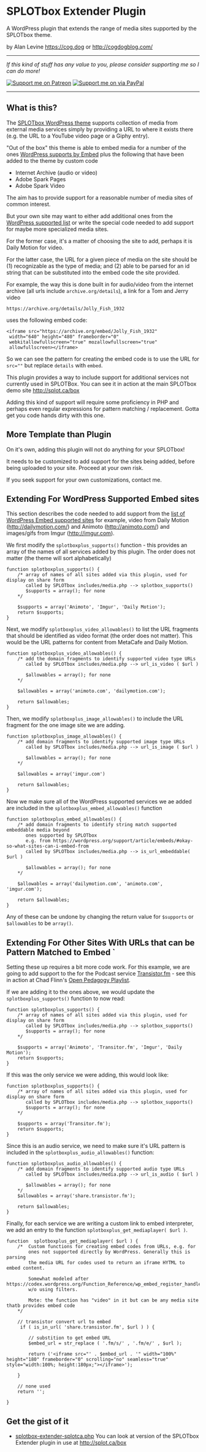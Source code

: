 # SPLOTbox Extender Plugin

A WordPress plugin that extends the range of media sites supported by the SPLOTbox theme.

by Alan Levine https://cog.dog or http://cogdogblog.com/

-----
*If this kind of stuff has any value to you, please consider supporting me so I can do more!*

[![Support me on Patreon](http://cogdog.github.io/images/badge-patreon.png)](https://patreon.com/cogdog) [![Support me on via PayPal](http://cogdog.github.io/images/badge-paypal.png)](https://paypal.me/cogdog)

----- 

## What is this?

The [SPLOTbox WordPress theme](https://github.com/cogdog/splotbox) supports collection of media from external media services simply by providing a URL to where it exists there (e.g. the URL to a YouTube video page or a Giphy entry). 

"Out of the box" this theme is able to embed media for a number of the ones [WordPress supports by Embed](https://wordpress.org/support/article/embeds/#okay-so-what-sites-can-i-embed-from) plus the following that have been added to the theme by custom code

* Internet Archive (audio or video)
* Adobe Spark Pages
* Adobe Spark Video

The aim has to provide support for a reasonable number of media sites of common interest. 

But your own site may want to either add additional ones from the [WordPress supported list](https://wordpress.org/support/article/embeds/#okay-so-what-sites-can-i-embed-from) or write the special code needed to add support for maybe more specialized media sites.

For the former case, it's a matter of choosing the  site to add, perhaps it is Daily Motion for video.

For the latter case, the URL for a given piece of media on the site should be (1) recognizable as the type of media; and (2) able to be parsed for an id string that can be substituted into the embed code the site provided. 

For example, the way this is done built in for audio/video from the internet archive (all urls include `archive.org/details`), a link for a Tom and Jerry video

    https://archive.org/details/Jolly_Fish_1932

uses the following embed code:

    <iframe src="https://archive.org/embed/Jolly_Fish_1932" 
     width="640" height="480" frameborder="0" 
     webkitallowfullscreen="true" mozallowfullscreen="true" 
     allowfullscreen></iframe>

So we can see the pattern for creating the embed code is to use the URL for `src=""` but replace `details` with `embed`.

This plugin provides a way to include support for additional services not currently used in SPLOTBox. You can see it in action at the main SPLOTbox demo site http://splot.ca/box

Adding this kind of support will require some proficiency in PHP and perhaps even regular expressions for pattern matching / replacement. Gotta get you code hands dirty with this one.

## More Template than Plugin

On it's own, adding this plugin will not do anything for your SPLOTbox! 

It needs to be customized to add support for the sites being added, before being uploaded to your site. Proceed at your own risk. 

If you seek support for your own customizations, contact me.

## Extending For WordPress Supported Embed sites

This section describes the code needed to add support from the [list of WordPress Embed supported sites](https://wordpress.org/support/article/embeds/#okay-so-what-sites-can-i-embed-from) for example, video from Daily Motion (http://dailymotion.com/) and Animoto (http://animoto.com/) and images/gifs from Imgur (http://imgur.com).

We first modify the `splotboxplus_supports()` function - this provides an array of the names of all services added by this plugin. The order does not matter (the theme will sort alphabetically)

````
function splotboxplus_supports() {
	/* array of names of all sites added via this plugin, used for display on share form
       called by SPLOTbox includes/media.php --> splotbox_supports()
	   $supports = array(); for none
	*/
	
	$supports = array('Animoto', 'Imgur', 'Daily Motion');
	return $supports;
}
````

Next, we modify `splotboxplus_video_allowables()` to list the URL fragments that should be identified as video format (the order does not matter). This would be the URL patterns for content from MetaCafe and Daily Motion.

````
function splotboxplus_video_allowables() {
	/* add the domain fragments to identify supported video type URLs
	   called by SPLOTbox includes/media.php --> url_is_video ( $url )
	   
	   $allowables = array(); for none
	*/
	
	$allowables = array('animoto.com', 'dailymotion.com');

	return $allowables;
}
````

Then, we modify `splotboxplus_image_allowables()` to include the URL fragment for the one image site we are adding.

````
function splotboxplus_image_allowables() {
	/* add domain fragments to identify supported image type URLs
	   called by SPLOTbox includes/media.php --> url_is_image ( $url )
	   
	   $allowables = array(); for none
	*/
	
	$allowables = array('imgur.com')

	return $allowables;
}
````

Now we make sure all of the WordPress supported services we ae added are included in the `splotboxplus_embed_allowables()` function

````
function splotboxplus_embed_allowables() {
	/* add domain fragments to identify string match supported embeddable media beyond
	   ones supported by SPLOTbox
	   e.g. from https://wordpress.org/support/article/embeds/#okay-so-what-sites-can-i-embed-from
	   called by SPLOTbox includes/media.php --> is_url_embeddable( $url )
	
	   $allowables = array(); for none
	*/

	$allowables = array('dailymotion.com', 'animoto.com', 'imgur.com');

	return $allowables;
}

````

Any of these can be undone by changing the return value for `$supports` or `$allowables` to be `array()`.


## Extending For Other Sites With URLs that can be Pattern Matched to Embed `

Setting these up requires a bit more code work. For this example, we are going to add support to the for the Podcast service [Transistor.fm](http://transistor.fm) - see this in action at  Chad Flinn's [Open Pedagogy Playlist](http://openpedagogyplaylist.com/).

If we are adding it to the ones above, we would update the `splotboxplus_supports()` function to now read:

````
function splotboxplus_supports() {
	/* array of names of all sites added via this plugin, used for display on share form
       called by SPLOTbox includes/media.php --> splotbox_supports()
	   $supports = array(); for none
	*/
	
	$supports = array('Animoto', 'Transitor.fm', 'Imgur', 'Daily Motion');
	return $supports;
}
````

If this was the only service we were adding, this would look like:

````
function splotboxplus_supports() {
	/* array of names of all sites added via this plugin, used for display on share form
       called by SPLOTbox includes/media.php --> splotbox_supports()
	   $supports = array(); for none
	*/
	
	$supports = array('Transitor.fm');
	return $supports;
}
````

Since this is an audio service, we need to make sure it's URL pattern is included in the `splotboxplus_audio_allowables()` function:

````
function splotboxplus_audio_allowables() {
	/* add domain fragments to identify supported audio type URLs
	   called by SPLOTbox includes/media.php --> url_is_audio ( $url )
	   
	   $allowables = array(); for none
	*/
	$allowables = array('share.transistor.fm');

	return $allowables;
}
````

Finally, for each service we are writing a custom link to embed interpreter, we add an entry to the function `splotboxplus_get_mediaplayer( $url )`.

````
function  splotboxplus_get_mediaplayer( $url ) {
	/*	Custom functions for creating embed codes from URLs, e.g. for 
	    ones not supported directly by WordPress. Generally this is parsing
	    the media URL for codes used to return an iframe HYTML to embed content.
	    
	    Somewhat modeled after https://codex.wordpress.org/Function_Reference/wp_embed_register_handler
	    w/o using filters.
	    
	    Mote: the function has "video" in it but can be any media site thatb provides embed code  
	*/

	// transistor convert url to embed
	 if ( is_in_url( 'share.transistor.fm', $url ) ) {
	
		// substition to get embed URL
		$embed_url = str_replace ( '.fm/s/' , '.fm/e/' , $url );
	
		return ('<iframe src="' . $embed_url . '" width="100%" height="180" frameborder="0" scrolling="no" seamless="true" style="width:100%; height:180px;"></iframe>');
		
	} 
	
	// none used
	return '';

}
````

## Get the gist of it

* [splotbox-extender-splotca.php](https://gist.github.com/cogdog/3c26a103c020b1835c38547db6a534fd) You can look at version of the SPLOTbox Extender plugin in use at http://splot.ca/box
